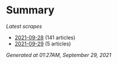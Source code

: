 # Summary
*Latest scrapes*
* [2021-09-28](https://github.com/nuuuwan/news_lk/blob/data/news_lk.2021-09-28.json) (141 articles)
* [2021-09-29](https://github.com/nuuuwan/news_lk/blob/data/news_lk.2021-09-29.json) (5 articles)

*Generated at 01:27AM, September 29, 2021*